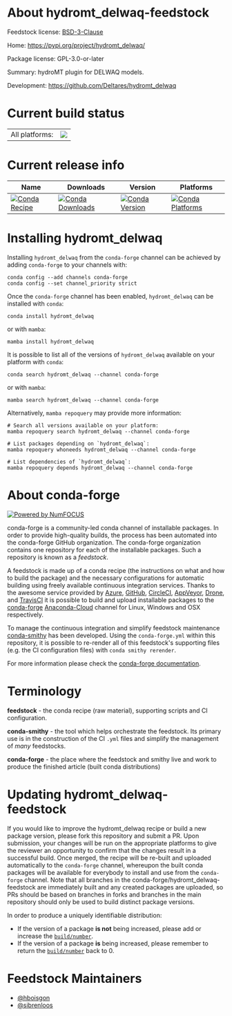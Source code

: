 About hydromt_delwaq-feedstock
==============================

Feedstock license: [BSD-3-Clause](https://github.com/conda-forge/hydromt_delwaq-feedstock/blob/main/LICENSE.txt)

Home: https://pypi.org/project/hydromt_delwaq/

Package license: GPL-3.0-or-later

Summary: hydroMT plugin for DELWAQ models.

Development: https://github.com/Deltares/hydromt_delwaq

Current build status
====================


<table><tr><td>All platforms:</td>
    <td>
      <a href="https://dev.azure.com/conda-forge/feedstock-builds/_build/latest?definitionId=19332&branchName=main">
        <img src="https://dev.azure.com/conda-forge/feedstock-builds/_apis/build/status/hydromt_delwaq-feedstock?branchName=main">
      </a>
    </td>
  </tr>
</table>

Current release info
====================

| Name | Downloads | Version | Platforms |
| --- | --- | --- | --- |
| [![Conda Recipe](https://img.shields.io/badge/recipe-hydromt_delwaq-green.svg)](https://anaconda.org/conda-forge/hydromt_delwaq) | [![Conda Downloads](https://img.shields.io/conda/dn/conda-forge/hydromt_delwaq.svg)](https://anaconda.org/conda-forge/hydromt_delwaq) | [![Conda Version](https://img.shields.io/conda/vn/conda-forge/hydromt_delwaq.svg)](https://anaconda.org/conda-forge/hydromt_delwaq) | [![Conda Platforms](https://img.shields.io/conda/pn/conda-forge/hydromt_delwaq.svg)](https://anaconda.org/conda-forge/hydromt_delwaq) |

Installing hydromt_delwaq
=========================

Installing `hydromt_delwaq` from the `conda-forge` channel can be achieved by adding `conda-forge` to your channels with:

```
conda config --add channels conda-forge
conda config --set channel_priority strict
```

Once the `conda-forge` channel has been enabled, `hydromt_delwaq` can be installed with `conda`:

```
conda install hydromt_delwaq
```

or with `mamba`:

```
mamba install hydromt_delwaq
```

It is possible to list all of the versions of `hydromt_delwaq` available on your platform with `conda`:

```
conda search hydromt_delwaq --channel conda-forge
```

or with `mamba`:

```
mamba search hydromt_delwaq --channel conda-forge
```

Alternatively, `mamba repoquery` may provide more information:

```
# Search all versions available on your platform:
mamba repoquery search hydromt_delwaq --channel conda-forge

# List packages depending on `hydromt_delwaq`:
mamba repoquery whoneeds hydromt_delwaq --channel conda-forge

# List dependencies of `hydromt_delwaq`:
mamba repoquery depends hydromt_delwaq --channel conda-forge
```


About conda-forge
=================

[![Powered by
NumFOCUS](https://img.shields.io/badge/powered%20by-NumFOCUS-orange.svg?style=flat&colorA=E1523D&colorB=007D8A)](https://numfocus.org)

conda-forge is a community-led conda channel of installable packages.
In order to provide high-quality builds, the process has been automated into the
conda-forge GitHub organization. The conda-forge organization contains one repository
for each of the installable packages. Such a repository is known as a *feedstock*.

A feedstock is made up of a conda recipe (the instructions on what and how to build
the package) and the necessary configurations for automatic building using freely
available continuous integration services. Thanks to the awesome service provided by
[Azure](https://azure.microsoft.com/en-us/services/devops/), [GitHub](https://github.com/),
[CircleCI](https://circleci.com/), [AppVeyor](https://www.appveyor.com/),
[Drone](https://cloud.drone.io/welcome), and [TravisCI](https://travis-ci.com/)
it is possible to build and upload installable packages to the
[conda-forge](https://anaconda.org/conda-forge) [Anaconda-Cloud](https://anaconda.org/)
channel for Linux, Windows and OSX respectively.

To manage the continuous integration and simplify feedstock maintenance
[conda-smithy](https://github.com/conda-forge/conda-smithy) has been developed.
Using the ``conda-forge.yml`` within this repository, it is possible to re-render all of
this feedstock's supporting files (e.g. the CI configuration files) with ``conda smithy rerender``.

For more information please check the [conda-forge documentation](https://conda-forge.org/docs/).

Terminology
===========

**feedstock** - the conda recipe (raw material), supporting scripts and CI configuration.

**conda-smithy** - the tool which helps orchestrate the feedstock.
                   Its primary use is in the construction of the CI ``.yml`` files
                   and simplify the management of *many* feedstocks.

**conda-forge** - the place where the feedstock and smithy live and work to
                  produce the finished article (built conda distributions)


Updating hydromt_delwaq-feedstock
=================================

If you would like to improve the hydromt_delwaq recipe or build a new
package version, please fork this repository and submit a PR. Upon submission,
your changes will be run on the appropriate platforms to give the reviewer an
opportunity to confirm that the changes result in a successful build. Once
merged, the recipe will be re-built and uploaded automatically to the
`conda-forge` channel, whereupon the built conda packages will be available for
everybody to install and use from the `conda-forge` channel.
Note that all branches in the conda-forge/hydromt_delwaq-feedstock are
immediately built and any created packages are uploaded, so PRs should be based
on branches in forks and branches in the main repository should only be used to
build distinct package versions.

In order to produce a uniquely identifiable distribution:
 * If the version of a package **is not** being increased, please add or increase
   the [``build/number``](https://docs.conda.io/projects/conda-build/en/latest/resources/define-metadata.html#build-number-and-string).
 * If the version of a package **is** being increased, please remember to return
   the [``build/number``](https://docs.conda.io/projects/conda-build/en/latest/resources/define-metadata.html#build-number-and-string)
   back to 0.

Feedstock Maintainers
=====================

* [@hboisgon](https://github.com/hboisgon/)
* [@sibrenloos](https://github.com/sibrenloos/)

